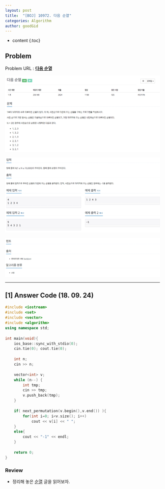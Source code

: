 ```yaml
---
layout: post
title:  "[BOJ] 10972. 다음 순열"
categories: Algorithm
author: goodGid
---
```

* content
{:toc}

## Problem

Problem URL : **[다음 순열](https://www.acmicpc.net/problem/10972)**












![](/assets/img/algorithm/10972_1.png)

![](/assets/img/algorithm/10972_2.png)

![](/assets/img/algorithm/10972_3.png)

---


## [1] Answer Code (18. 09. 24)

``` cpp
#include <iostream>
#include <set>
#include <vector>
#include <algorithm>
using namespace std;

int main(void){
    ios_base::sync_with_stdio(0);
    cin.tie(0); cout.tie(0);
    
    int n;
    cin >> n;
    
    vector<int> v;
    while (n--) {
        int tmp;
        cin >> tmp;
        v.push_back(tmp);
    }
    
    if( next_permutation(v.begin(),v.end()) ){
        for(int i=0; i<v.size(); i++)
            cout << v[i] << " ";
    }
    else{
        cout << "-1" << endl;
    }
    
    return 0;
}
```

### Review

* 정리해 놓은 [순열]({{site.url}}/Permutation/) 글을 읽어보자.